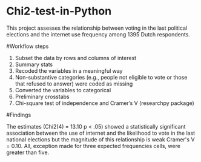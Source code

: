 # Chi2-test-in-Python

This project assesses the relationship between voting in the last political elections and the internet use frequency among 1395 Dutch respondents. 

#Workflow steps
1. Subset the data by rows and columns of interest
2. Summary stats 
3. Recoded the variables in a meaningful way
4. Non-substantive categories (e.g., people not eligible to vote or those that refused to answer) were coded as missing
5. Converted the variables to categorical 
6. Preliminary crosstabs
7. Chi-square test of independence and Cramer’s V (researchpy package)

#Findings

The estimates (Chi2(4) = 13.10 p < .05) showed a statistically significant association between the use of internet and the likelihood to vote in the last national elections but the magnitude of this relationship is weak Cramer's V = 0.10. All, exception made for three expected frequencies cells, were greater than five. 


